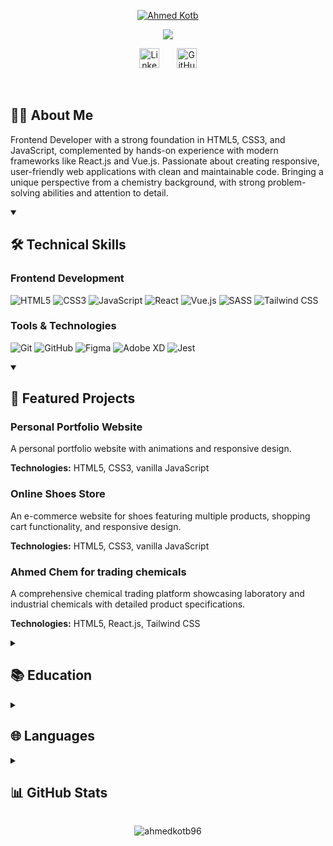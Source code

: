 <p align="center">
  <a href="https://github.com/ahmedkotb96">
    <img src="https://user-images.githubusercontent.com/20955511/199138068-0a7b7b75-a024-4f00-803f-30a19c5d1b2d.png" alt="Ahmed Kotb" /></a>
</p>

<p align="center">
  <!-- Typing SVG by DenverCoder1 - https://github.com/DenverCoder1/readme-typing-svg -->
  <a href="https://github.com/DenverCoder1/readme-typing-svg">
    <img src="https://readme-typing-svg.demolab.com/?lines=Frontend+Developer;React.js+%7C+Vue.js+%7C+JavaScript;Chemistry+Background+%F0%9F%8C%8C;Clean+Code+Enthusiast&font=Fira%20Code&center=true&width=440&height=45&color=f75c7e&vCenter=true&pause=1000&size=22" /></a>
</p>

<!-- Social icons section -->
<p align="center">
  <a href="https://linkedin.com/in/ahmed-kotb-516380260"><img width="32px" alt="LinkedIn" title="LinkedIn" src="https://i.imgur.com/yRpa1dQ.png"/></a>
  &#8287;&#8287;&#8287;&#8287;&#8287;
  <a href="https://github.com/ahmedkotb96"><img width="32px" alt="GitHub" title="GitHub" src="https://i.imgur.com/yRpa1dQ.png"/></a>
</p>

<br/>

## 👨‍💻 About Me

Frontend Developer with a strong foundation in HTML5, CSS3, and JavaScript, complemented by hands-on experience with modern frameworks like React.js and Vue.js. Passionate about creating responsive, user-friendly web applications with clean and maintainable code. Bringing a unique perspective from a chemistry background, with strong problem-solving abilities and attention to detail.

<details open> 
  <summary><h2>🛠️ Technical Skills</h2></summary>

  <h3>Frontend Development</h3>
  <p>
    <img alt="HTML5" src="https://img.shields.io/badge/HTML5-E34F26.svg?logo=html5&logoColor=white">
    <img alt="CSS3" src="https://img.shields.io/badge/CSS3-1572B6.svg?logo=css3&logoColor=white">
    <img alt="JavaScript" src="https://img.shields.io/badge/JavaScript-F7DF1E.svg?logo=javascript&logoColor=black">
    <img alt="React" src="https://img.shields.io/badge/React-20232a.svg?logo=react&logoColor=%2361DAFB">
    <img alt="Vue.js" src="https://img.shields.io/badge/Vue.js-4FC08D.svg?logo=vuedotjs&logoColor=white">
    <img alt="SASS" src="https://img.shields.io/badge/SASS-hotpink.svg?logo=SASS&logoColor=white">
    <img alt="Tailwind CSS" src="https://img.shields.io/badge/Tailwind_CSS-38B2AC?logo=tailwind-css&logoColor=white">
  </p>

  <h3>Tools & Technologies</h3>
  <p>
    <img alt="Git" src="https://img.shields.io/badge/Git-F05033.svg?logo=git&logoColor=white">
    <img alt="GitHub" src="https://img.shields.io/badge/GitHub-181717.svg?logo=github&logoColor=white">
    <img alt="Figma" src="https://img.shields.io/badge/Figma-F24E1E.svg?logo=figma&logoColor=white">
    <img alt="Adobe XD" src="https://img.shields.io/badge/Adobe%20XD-470137?logo=Adobe-XD&logoColor=white">
    <img alt="Jest" src="https://img.shields.io/badge/Jest-C21325?logo=jest&logoColor=white">
  </p>
</details>

<details open> 
  <summary><h2>🚀 Featured Projects</h2></summary>

  <h3>Personal Portfolio Website</h3>
  <p>A personal portfolio website with animations and responsive design.</p>
  <p><strong>Technologies:</strong> HTML5, CSS3, vanilla JavaScript</p>

  <h3>Online Shoes Store</h3>
  <p>An e-commerce website for shoes featuring multiple products, shopping cart functionality, and responsive design.</p>
  <p><strong>Technologies:</strong> HTML5, CSS3, vanilla JavaScript</p>

  <h3>Ahmed Chem for trading chemicals</h3>
  <p>A comprehensive chemical trading platform showcasing laboratory and industrial chemicals with detailed product specifications.</p>
  <p><strong>Technologies:</strong> HTML5, React.js, Tailwind CSS</p>
</details>

<details> 
  <summary><h2>📚 Education</h2></summary>

  <h3>Master of Science in Chemistry</h3>
  <p>University of Regensburg, Germany | 04/2019 - 09/2022</p>
  <p>Major: Advanced Synthesis and Catalysis | Grade: 2.7 (Good)</p>

  <h3>Bachelor of Science in Chemistry</h3>
  <p>University of Menoufia, Egypt | 09/2014 - 05/2018</p>
  <p>Grade: 88.35% (Excellent)</p>
</details>

<details> 
  <summary><h2>🌐 Languages</h2></summary>
  <ul>
    <li>Arabic (Native)</li>
    <li>English (Fluent, C2)</li>
    <li>German (Very good, B2)</li>
  </ul>
</details>

<details> 
  <summary><h2>📊 GitHub Stats</h2></summary>

  <p align="center">
    <img src="https://github-readme-stats.vercel.app/api?username=ahmedkotb96&show_icons=true&theme=react&hide_border=true&bg_color=1F222E&title_color=F85D7F&icon_color=F8D866" alt="GitHub Stats"/>
    <img src="https://github-readme-stats.vercel.app/api/top-langs/?username=ahmedkotb96&layout=compact&theme=react&hide_border=true&bg_color=1F222E&title_color=F85D7F&icon_color=F8D866" alt="Top Languages"/>
  </p>
</details>

<p align="center">
  <img src="https://komarev.com/ghpvc/?username=ahmedkotb96&label=Profile%20views&color=0e75b6&style=flat" alt="ahmedkotb96" />
</p>
